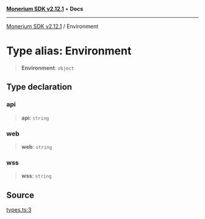 [**Monerium SDK v2.12.1**](../README.md) • **Docs**

---

[Monerium SDK v2.12.1](../README.md) / Environment

# Type alias: Environment

> **Environment**: `object`

## Type declaration

### api

> **api**: `string`

### web

> **web**: `string`

### wss

> **wss**: `string`

## Source

[types.ts:3](https://github.com/monerium/js-monorepo/blob/510d89096a606a615f5ce0c00a69ec9c89563e68/packages/sdk/src/types.ts#L3)
